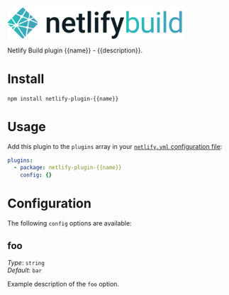 <img src="static/logo.png" width="400"/><br>

Netlify Build plugin {{name}} - {{description}}.

# Install

```
npm install netlify-plugin-{{name}}
```

# Usage

Add this plugin to the `plugins` array in your
[`netlify.yml` configuration file](https://docs.netlify.com/configure-builds/file-based-configuration):

```yml
plugins:
  - package: netlify-plugin-{{name}}
    config: {}
```

# Configuration

The following `config` options are available:

## foo

_Type_: `string`\
_Default_: `bar`

Example description of the `foo` option.
